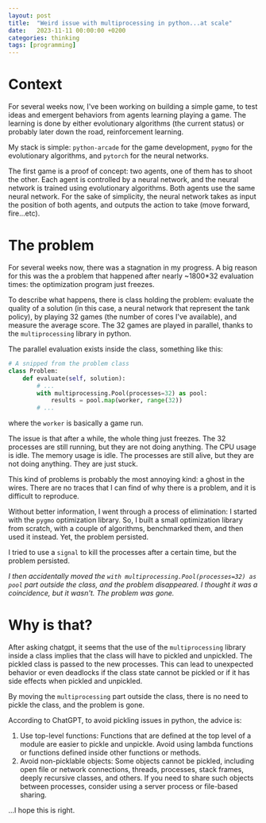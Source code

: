 ```yaml
---
layout: post
title:  "Weird issue with multiprocessing in python...at scale"
date:   2023-11-11 00:00:00 +0200
categories: thinking
tags: [programming]
---
```


# Context

For several weeks now, I've been working on building a simple game, to test ideas and emergent behaviors from agents learning playing a game. The learning is done by either evolutionary algorithms (the current status) or probably later down the road, reinforcement learning.

My stack is simple: `python-arcade` for the game development, `pygmo` for the evolutionary algorithms, and `pytorch` for the neural networks.

The first game is a proof of concept: two agents, one of them has to shoot the other. Each agent is controlled by a neural network, and the neural network is trained using evolutionary algorithms. Both agents use the same neural network. For the sake of simplicity, the neural network takes as input the position of both agents, and outputs the action to take (move forward, fire...etc).

# The problem

For several weeks now, there was a stagnation in my progress. A big reason for this was the a problem that happened after nearly ~1800*32 evaluation times: the optimization program just freezes.

To describe what happens, there is class holding the problem: evaluate the quality of a solution (in this case, a neural network that represent the tank policy), by playing 32 games (the number of cores I've available), and measure the average score. The 32 games are played in parallel, thanks to the `multiprocessing` library in python. 

The parallel evaluation exists inside the class, something like this:

```python
# A snipped from the problem class
class Problem:
    def evaluate(self, solution):
        # ...
        with multiprocessing.Pool(processes=32) as pool:
            results = pool.map(worker, range(32))
        # ...
```
where the `worker` is basically a game run. 

The issue is that after a while, the whole thing just freezes. The 32 processes are still running, but they are not doing anything. The CPU usage is idle. The memory usage is idle. The processes are still alive, but they are not doing anything. They are just stuck.

This kind of problems is probably the most annoying kind: a ghost in the wires. There are no traces that I can find of why there is a problem, and it is difficult to reproduce.

Without better information, I went through a process of elimination: I started with the `pygmo` optimization library. So, I built a small optimization library from scratch, with a couple of algorithms, benchmarked them, and then used it instead. Yet, the problem persisted.

I tried to use a `signal` to kill the processes after a certain time, but the problem persisted.

*I then accidentally moved the `with multiprocessing.Pool(processes=32) as pool` part outside the class, and the problem disappeared. I thought it was a coincidence, but it wasn't. The problem was gone.*

# Why is that?

After asking chatgpt, it seems that the use of the `multiprocessing` library inside a class implies that the class will have to pickled and unpickled. The pickled class is passed to the new processes. This can lead to unexpected behavior or even deadlocks if the class state cannot be pickled or if it has side effects when pickled and unpickled.

By moving the `multiprocessing` part outside the class, there is no need to pickle the class, and the problem is gone.

According to ChatGPT, to avoid pickling issues in python, the advice is:
1. Use top-level functions: Functions that are defined at the top level of a module are easier to pickle and unpickle. Avoid using lambda functions or functions defined inside other functions or methods.
2. Avoid non-picklable objects: Some objects cannot be pickled, including open file or network connections, threads, processes, stack frames, deeply recursive classes, and others. If you need to share such objects between processes, consider using a server process or file-based sharing.

...I hope this is right.
